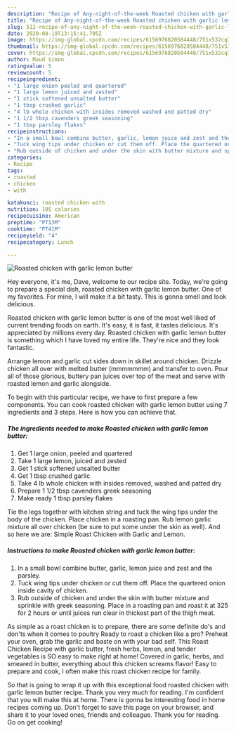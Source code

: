 ```yaml
---
description: "Recipe of Any-night-of-the-week Roasted chicken with garlic lemon butter"
title: "Recipe of Any-night-of-the-week Roasted chicken with garlic lemon butter"
slug: 512-recipe-of-any-night-of-the-week-roasted-chicken-with-garlic-lemon-butter
date: 2020-08-19T13:15:41.795Z
image: https://img-global.cpcdn.com/recipes/6156976820584448/751x532cq70/roasted-chicken-with-garlic-lemon-butter-recipe-main-photo.jpg
thumbnail: https://img-global.cpcdn.com/recipes/6156976820584448/751x532cq70/roasted-chicken-with-garlic-lemon-butter-recipe-main-photo.jpg
cover: https://img-global.cpcdn.com/recipes/6156976820584448/751x532cq70/roasted-chicken-with-garlic-lemon-butter-recipe-main-photo.jpg
author: Maud Simon
ratingvalue: 5
reviewcount: 5
recipeingredient:
- "1 large onion peeled and quartered"
- "1 large lemon juiced and zested"
- "1 stick softened unsalted butter"
- "1 tbsp crushed garlic"
- "4 lb whole chicken with insides removed washed and patted dry"
- "1 1/2 tbsp cavenders greek seasoning"
- "1 tbsp parsley flakes"
recipeinstructions:
- "In a small bowl combine butter, garlic, lemon juice and zest and the parsley."
- "Tuck wing tips under chicken or cut them off. Place the quartered onion inside cavity of chicken."
- "Rub outside of chicken and under the skin with butter mixture and sprinkle with greek seasoning. Place in a roasting pan and roast it at 325 for 2 hours or until juices run clear in thickest part of the thigh meat."
categories:
- Recipe
tags:
- roasted
- chicken
- with

katakunci: roasted chicken with 
nutrition: 105 calories
recipecuisine: American
preptime: "PT13M"
cooktime: "PT41M"
recipeyield: "4"
recipecategory: Lunch

---
```



![Roasted chicken with garlic lemon butter](https://img-global.cpcdn.com/recipes/6156976820584448/751x532cq70/roasted-chicken-with-garlic-lemon-butter-recipe-main-photo.jpg)

Hey everyone, it's me, Dave, welcome to our recipe site. Today, we're going to prepare a special dish, roasted chicken with garlic lemon butter. One of my favorites. For mine, I will make it a bit tasty. This is gonna smell and look delicious.

Roasted chicken with garlic lemon butter is one of the most well liked of current trending foods on earth. It's easy, it is fast, it tastes delicious. It's appreciated by millions every day. Roasted chicken with garlic lemon butter is something which I have loved my entire life. They're nice and they look fantastic.

Arrange lemon and garlic cut sides down in skillet around chicken. Drizzle chicken all over with melted butter (mmmmmmm) and transfer to oven. Pour all of those glorious, buttery pan juices over top of the meat and serve with roasted lemon and garlic alongside.


To begin with this particular recipe, we have to first prepare a few components. You can cook roasted chicken with garlic lemon butter using 7 ingredients and 3 steps. Here is how you can achieve that.

<!--inarticleads1-->

##### The ingredients needed to make Roasted chicken with garlic lemon butter:

1. Get 1 large onion, peeled and quartered
1. Take 1 large lemon, juiced and zested
1. Get 1 stick softened unsalted butter
1. Get 1 tbsp crushed garlic
1. Take 4 lb whole chicken with insides removed, washed and patted dry
1. Prepare 1 1/2 tbsp cavenders greek seasoning
1. Make ready 1 tbsp parsley flakes


Tie the legs together with kitchen string and tuck the wing tips under the body of the chicken. Place chicken in a roasting pan. Rub lemon garlic mixture all over chicken (be sure to put some under the skin as well). And so here we are: Simple Roast Chicken with Garlic and Lemon. 

<!--inarticleads2-->

##### Instructions to make Roasted chicken with garlic lemon butter:

1. In a small bowl combine butter, garlic, lemon juice and zest and the parsley.
1. Tuck wing tips under chicken or cut them off. Place the quartered onion inside cavity of chicken.
1. Rub outside of chicken and under the skin with butter mixture and sprinkle with greek seasoning. Place in a roasting pan and roast it at 325 for 2 hours or until juices run clear in thickest part of the thigh meat.


As simple as a roast chicken is to prepare, there are some definite do&#39;s and don&#39;ts when it comes to poultry Ready to roast a chicken like a pro? Preheat your oven, grab the garlic and baste on with your bad self. This Roast Chicken Recipe with garlic butter, fresh herbs, lemon, and tender vegetables is SO easy to make right at home! Covered in garlic, herbs, and smeared in butter, everything about this chicken screams flavor! Easy to prepare and cook, I often make this roast chicken recipe for family. 

So that is going to wrap it up with this exceptional food roasted chicken with garlic lemon butter recipe. Thank you very much for reading. I'm confident that you will make this at home. There is gonna be interesting food in home recipes coming up. Don't forget to save this page on your browser, and share it to your loved ones, friends and colleague. Thank you for reading. Go on get cooking!
